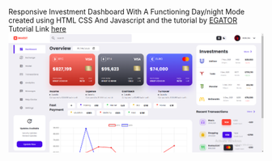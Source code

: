 Responsive Investment Dashboard With A Functioning Day/night Mode created using HTML CSS And Javascript and the tutorial by <a href="https://www.youtube.com/c/EGATORTUTORIALS">EGATOR</a>
Tutorial Link <a href="https://youtu.be/FaBY9yAUtdg">here</a>
![Project Thumbnail](./thumbnail.png)